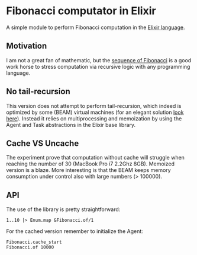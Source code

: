 # Fibonacci computator in Elixir
A simple module to perform Fibonacci computation in the [Elixir language](http://elixir-lang.org/).

## Motivation
I am not a great fan of mathematic, but the [sequence of Fibonacci](http://en.wikipedia.org/wiki/Fibonacci_number) is a good work horse to stress computation via recursive logic with any programming language.

## No tail-recursion
This version does not attempt to perform tail-recursion, which indeed is optimized by some (BEAM) virtual machines (for an elegant solution [look here](https://gist.github.com/jbowles/8a2d8d177a6ed242e334)).
Instead it relies on multiprocessing and memoization by using the Agent and Task abstractions in the Elixir base library.

## Cache VS Uncache
The experiment prove that computation without cache will struggle when reaching the number of 30 (MacBook Pro i7 2.2Ghz 8GB).
Memoized version is a blaze. More interesting is that the BEAM keeps memory consumption under control also with large numbers (> 100000).

## API
The use of the library is pretty straightforward:

    1..10 |> Enum.map &Fibonacci.of/1

For the cached version remember to initialize the Agent:

    Fibonacci.cache_start
    Fibonacci.of 10000
